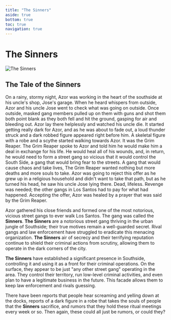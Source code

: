 ```yaml
---
title: "The Sinners"
aside: true
bottom: true
toc: true
navigation: true
---
```


# The Sinners

![The Sinners](https://app.fatduckgaming.com/assets/jobs/shakers.png)

## The Tale of the Sinners

On a rainy, stormy night, Azor was working in the heart of the southside at his uncle's shop, Jose's garage. When he heard whispers from outside, Azor and his uncle Jose went to check what was going on outside. Once outside, masked gang members pulled up on them with guns and shot them both point blank as they both fell and hit the ground, gasping for air and bleeding out. Azor lay there helplessly and watched his uncle die. It started getting really dark for Azor, and as he was about to fade out, a loud thunder struck and a dark robbed figure appeared right before him. A skeletal figure with a robe and a scythe started walking towards Azor. It was the Grim Reaper. The Grim Reaper spoke to Azor and told him he would make him a deal in exchange for his life. He would heal all of his wounds, and, in return, he would need to form a street gang so vicious that it would control the South Side, a gang that would bring fear to the streets. A gang that would cause chaos and take lives, The Grim Reaper wanted nothing but more deaths and more souls to take. Azor was going to reject this offer as he grew up in a religious household and didn't want to take that path, but as he turned his head, he saw his uncle Jose lying there. Dead, lifeless. Revenge was needed; the other gangs in Los Santos had to pay for what had happened. Accepting the offer, Azor was healed by a prayer that was said by the Grim Reaper.

Azor gathered his close friends and formed one of the most notorious, vicious street gangs to ever walk Los Santos. The gang was called the **Sinners**. **The Sinners** are a notorious street gang thriving in the urban jungle of Southside; their true motives remain a well-guarded secret. Rival gangs and law enforcement have struggled to eradicate this menacing organization. **The Sinners** air of secrecy and their terrifying reputation continue to shield their criminal actions from scrutiny, allowing them to operate in the dark corners of the city.

**The Sinners** have established a significant presence in Southside, controlling it and using it as a front for their criminal operations. On the surface, they appear to be just "any other street gang" operating in the area. They control their territory, run low-level criminal activities, and even plan to have a legitimate business in the future. This facade allows them to keep law enforcement and rivals guessing.

There have been reports that people hear screaming and yelling down at the docks, reports of a dark figure in a robe that takes the souls of people that the **Sinners** sacrifice, and rumors that they hold these ritual meetings every week or so. Then again, these could all just be rumors, or could they?
